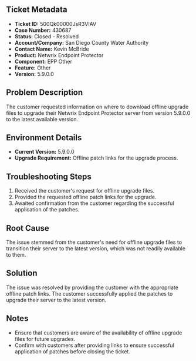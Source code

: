 ## Ticket Metadata
- **Ticket ID:** 500Qk00000JsR3VIAV
- **Case Number:** 430687
- **Status:** Closed - Resolved
- **Account/Company:** San Diego County Water Authority
- **Contact Name:** Kevin McBride
- **Product:** Netwrix Endpoint Protector
- **Component:** EPP Other
- **Feature:** Other
- **Version:** 5.9.0.0

## Problem Description
The customer requested information on where to download offline upgrade files to upgrade their Netwrix Endpoint Protector server from version 5.9.0.0 to the latest available version.

## Environment Details
- **Current Version:** 5.9.0.0
- **Upgrade Requirement:** Offline patch links for the upgrade process.

## Troubleshooting Steps
1. Received the customer's request for offline upgrade files.
2. Provided the requested offline patch links for the upgrade.
3. Awaited confirmation from the customer regarding the successful application of the patches.

## Root Cause
The issue stemmed from the customer's need for offline upgrade files to transition their server to the latest version, which was not readily available to them.

## Solution
The issue was resolved by providing the customer with the appropriate offline patch links. The customer successfully applied the patches to upgrade their server to the latest version.

## Notes
- Ensure that customers are aware of the availability of offline upgrade files for future upgrades.
- Confirm with customers after providing links to ensure successful application of patches before closing the ticket.